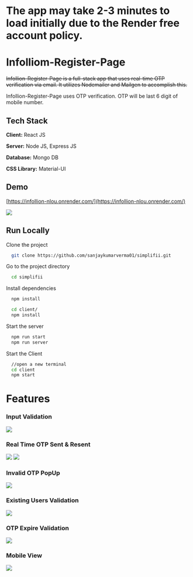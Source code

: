 # The app may take 2-3 minutes to load initially due to the Render free account policy.
# Infolliom-Register-Page

~~Infollion-Register-Page is a full-stack app that uses real-time OTP verification via email. It utilizes Nodemailer and Mailgen to accomplish this.~~

Infollion-Register-Page uses OTP verification. OTP will be last 6 digit of mobile number.

## Tech Stack

**Client:** React JS

**Server:** Node JS, Express JS

**Database:** Mongo DB

**CSS Library:** Material-UI
  
## Demo

[https://infollion-nlou.onrender.com/](https://infollion-nlou.onrender.com/)

![](https://github.com/sanjaykumarverma01/simplifii/blob/main/Screenshots/landing_page.png)
## Run Locally

Clone the project

```bash
  git clone https://github.com/sanjaykumarverma01/simplifii.git
```

Go to the project directory

```bash
  cd simplifii
```

Install dependencies

```bash
  npm install
```

```bash
  cd client/
  npm install
```

Start the server

```bash
  npm run start
  npm run server
```
Start the Client

```bash
  //open a new terminal
  cd client
  npm start
```

  
# Features

### Input Validation
![](https://github.com/sanjaykumarverma01/simplifii/blob/main/Screenshots/validationAdded.png)
### Real Time OTP Sent & Resent
![](https://github.com/sanjaykumarverma01/simplifii/blob/main/Screenshots/sentOtp.png)
![](https://github.com/sanjaykumarverma01/simplifii/blob/main/Screenshots/resendOtp.png)
### Invalid OTP PopUp
![](https://github.com/sanjaykumarverma01/simplifii/blob/main/Screenshots/InvalidOtp.png)
### Existing Users Validation
![](https://github.com/sanjaykumarverma01/simplifii/blob/main/Screenshots/existingUser.png)
### OTP Expire Validation
![](https://github.com/sanjaykumarverma01/simplifii/blob/main/Screenshots/otpExpire.png)
### Mobile View
![](https://github.com/sanjaykumarverma01/simplifii/blob/main/Screenshots/Mobile%20View.png)

